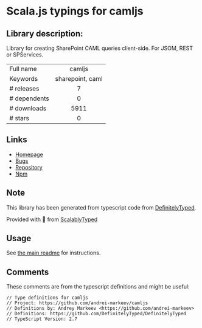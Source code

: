 
# Scala.js typings for camljs


## Library description:
Library for creating SharePoint CAML queries client-side. For JSOM, REST or SPServices.

|                    |                 |
| ------------------ | :-------------: |
| Full name          | camljs |
| Keywords           | sharepoint, caml |
| # releases         | 7 |
| # dependents       | 0 |
| # downloads        | 5911 |
| # stars            | 0 |

## Links
- [Homepage](https://github.com/andrei-markeev/camljs#readme)
- [Bugs](https://github.com/andrei-markeev/camljs/issues)
- [Repository](https://github.com/andrei-markeev/camljs)
- [Npm](https://www.npmjs.com/package/camljs)
    


## Note
This library has been generated from typescript code from [DefinitelyTyped](https://definitelytyped.org).

Provided with :purple_heart: from [ScalablyTyped](https://github.com/oyvindberg/ScalablyTyped)

## Usage
See [the main readme](../../readme.md) for instructions.

## Comments

These comments are from the typescript definitions and might be useful:
```
// Type definitions for camljs
// Project: https://github.com/andrei-markeev/camljs
// Definitions by: Andrey Markeev <https://github.com/andrei-markeev>
// Definitions: https://github.com/DefinitelyTyped/DefinitelyTyped
// TypeScript Version: 2.7

```

